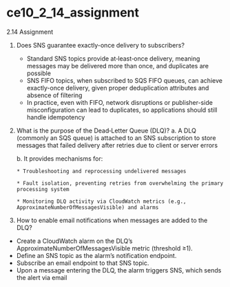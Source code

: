 # ce10_2_14_assignment
2.14 Assignment 


1. Does SNS guarantee exactly-once delivery to subscribers?

    * Standard SNS topics provide at‑least‑once delivery, meaning messages may be delivered more than once, and duplicates are possible
    * SNS FIFO topics, when subscribed to SQS FIFO queues, can achieve exactly-once delivery, given proper deduplication attributes and absence of filtering
    * In practice, even with FIFO, network disruptions or publisher-side misconfiguration can lead to duplicates, so applications should still handle idempotency

2. What is the purpose of the Dead‑Letter Queue (DLQ)?
    a. A DLQ (commonly an SQS queue) is attached to an SNS subscription to store messages that failed delivery after retries due to client or server errors
  
    b. It provides mechanisms for:
   
       * Troubleshooting and reprocessing undelivered messages

       * Fault isolation, preventing retries from overwhelming the primary processing system

       * Monitoring DLQ activity via CloudWatch metrics (e.g., ApproximateNumberOfMessagesVisible) and alarms

4. How to enable email notifications when messages are added to the DLQ?
  * Create a CloudWatch alarm on the DLQ’s ApproximateNumberOfMessagesVisible metric (threshold ≥1).
  * Define an SNS topic as the alarm’s notification endpoint.
  * Subscribe an email endpoint to that SNS topic.
  * Upon a message entering the DLQ, the alarm triggers SNS, which sends the alert via email
